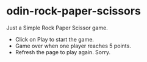 # odin-rock-paper-scissors

Just a Simple Rock Paper Scissor game.
- Click on Play to start the game.
- Game over when one player reaches 5 points.
- Refresh the page to play again. Sorry.